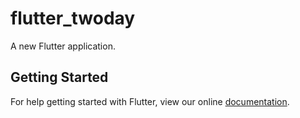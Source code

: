 # flutter_twoday

A new Flutter application.

## Getting Started

For help getting started with Flutter, view our online
[documentation](https://flutter.io/).
